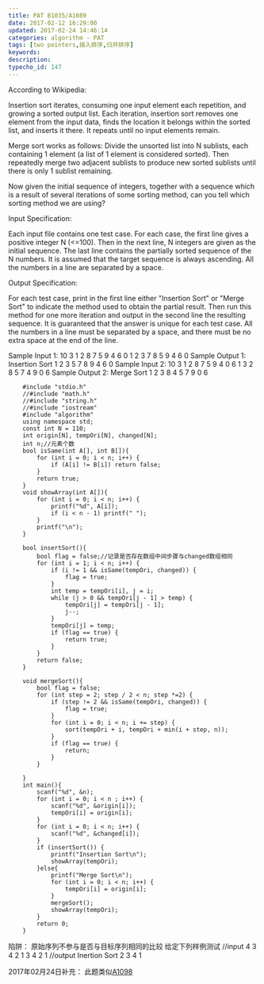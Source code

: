 ```yaml
---
title: PAT B1035/A1089
date: 2017-02-12 16:29:00
updated: 2017-02-24 14:46:14
categories: algorithm - PAT
tags: [two pointers,插入排序,归并排序]
keywords:
description:
typecho_id: 147
---
```


According to Wikipedia:

Insertion sort iterates, consuming one input element each repetition, and growing a sorted output list. Each iteration, insertion sort removes one element from the input data, finds the location it belongs within the sorted list, and inserts it there. It repeats until no input elements remain.

Merge sort works as follows: Divide the unsorted list into N sublists, each containing 1 element (a list of 1 element is considered sorted). Then repeatedly merge two adjacent sublists to produce new sorted sublists until there is only 1 sublist remaining.

Now given the initial sequence of integers, together with a sequence which is a result of several iterations of some sorting method, can you tell which sorting method we are using?

Input Specification:

Each input file contains one test case. For each case, the first line gives a positive integer N (<=100). Then in the next line, N integers are given as the initial sequence. The last line contains the partially sorted sequence of the N numbers. It is assumed that the target sequence is always ascending. All the numbers in a line are separated by a space.

Output Specification:

For each test case, print in the first line either "Insertion Sort" or "Merge Sort" to indicate the method used to obtain the partial result. Then run this method for one more iteration and output in the second line the resulting sequence. It is guaranteed that the answer is unique for each test case. All the numbers in a line must be separated by a space, and there must be no extra space at the end of the line.

Sample Input 1:
10
3 1 2 8 7 5 9 4 6 0
1 2 3 7 8 5 9 4 6 0
Sample Output 1:
Insertion Sort
1 2 3 5 7 8 9 4 6 0
Sample Input 2:
10
3 1 2 8 7 5 9 4 0 6
1 3 2 8 5 7 4 9 0 6
Sample Output 2:
Merge Sort
1 2 3 8 4 5 7 9 0 6
```
    #include "stdio.h"
    //#include "math.h"
    //#include "string.h"
    //#include "iostream"
    #include "algorithm"
    using namespace std;
    const int N = 110;
    int origin[N], tempOri[N], changed[N];
    int n;//元素个数
    bool isSame(int A[], int B[]){
        for (int i = 0; i < n; i++) {
            if (A[i] != B[i]) return false;
        }
        return true;
    }
    void showArray(int A[]){
        for (int i = 0; i < n; i++) {
            printf("%d", A[i]);
            if (i < n - 1) printf(" ");
        }
        printf("\n");
    }
    
    bool insertSort(){
        bool flag = false;//记录是否存在数组中间步骤与changed数组相同
        for (int i = 1; i < n; i++) {
            if (i != 1 && isSame(tempOri, changed)) {
                flag = true;
            }
            int temp = tempOri[i], j = i;
            while (j > 0 && tempOri[j - 1] > temp) {
                tempOri[j] = tempOri[j - 1];
                j--;
            }
            tempOri[j] = temp;
            if (flag == true) {
                return true;
            }
        }
        return false;
    }
    
    void mergeSort(){
        bool flag = false;
        for (int step = 2; step / 2 < n; step *=2) {
            if (step != 2 && isSame(tempOri, changed)) {
                flag = true;
            }
            for (int i = 0; i < n; i += step) {
                sort(tempOri + i, tempOri + min(i + step, n));
            }
            if (flag == true) {
                return;
            }
        }
        
    }
    int main(){
        scanf("%d", &n);
        for (int i = 0; i < n ; i++) {
            scanf("%d", &origin[i]);
            tempOri[i] = origin[i];
        }
        for (int i = 0; i < n; i++) {
            scanf("%d", &changed[i]);
        }
        if (insertSort()) {
            printf("Insertion Sort\n");
            showArray(tempOri);
        }else{
            printf("Merge Sort\n");
            for (int i = 0; i < n; i++) {
                tempOri[i] = origin[i];
            }
            mergeSort();
            showArray(tempOri);
        }
        return 0;
    }
```


陷阱：
原始序列不参与是否与目标序列相同的比较
给定下列样例测试
//input
4
3 4 2 1
3 4 2 1
//output
Inertion Sort
2 3 4 1

2017年02月24日补充：
此题类似[A1098][1]


  [1]: http://blog.hemisu.com/archives/220/